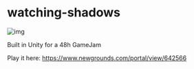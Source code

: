 # watching-shadows
![img](https://img.shields.io/badge/build-beta-green)

Built in Unity for a 48h GameJam

Play it here: https://www.newgrounds.com/portal/view/642566

